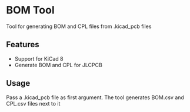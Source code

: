 # BOM Tool

Tool for generating BOM and CPL files from .kicad_pcb files

## Features
* Support for KiCad 8
* Generate BOM and CPL for JLCPCB

## Usage
Pass a .kicad_pcb file as first argument. The tool generates BOM.csv and CPL.csv files next to it
